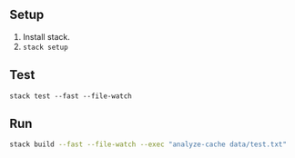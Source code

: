 ## Setup

1.  Install stack.
2.  `stack setup`

## Test

`stack test --fast --file-watch`

## Run

```bash
stack build --fast --file-watch --exec "analyze-cache data/test.txt"
```
